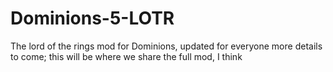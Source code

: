 # Dominions-5-LOTR
The lord of the rings mod for Dominions, updated for everyone
more details to come; this will be where we share the full mod, I think
